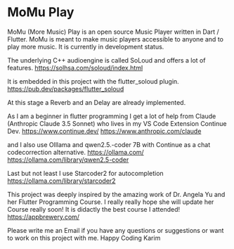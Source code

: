 # MoMu Play
MoMu (More Music) Play is an open source Music Player written in Dart / Flutter. 
MoMu is meant to make music players accessible to anyone and to play more music. It is currently in development status. 
 
The underlying C++ audioengine is called SoLoud and offers a lot of features. 
https://solhsa.com/soloud/index.html

It is embedded in this project with the flutter_soloud plugin.
https://pub.dev/packages/flutter_soloud

At this stage a Reverb and an Delay are already implemented. 

As I am a beginner in flutter programming I get a lot of help from Claude (Anthropic Claude 3.5 Sonnet) who lives in my VS Code Extension Continue Dev.
https://www.continue.dev/
https://www.anthropic.com/claude

and I also use Olllama and qwen2.5.-coder 7B with Continue as a chat codecorrection alternative. 
https://ollama.com/
https://ollama.com/library/qwen2.5-coder

Last but not least I use Starcoder2 for autocompletion
https://ollama.com/library/starcoder2

This project was deeply inspired by the amazing work of Dr. Angela Yu and her Flutter Programming Course. I really really hope she will update her Course really soon! It is didactly the best course I attended!
https://appbrewery.com/

Please write me an Email if you have any questions or suggestions or want to work on this project with me. 
Happy Coding
Karim